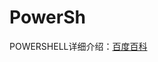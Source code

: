 # PowerSh

POWERSHELL详细介绍：[百度百科](https://baike.baidu.com/item/Windows%20Power%20Shell/693789?fr=aladdin)



